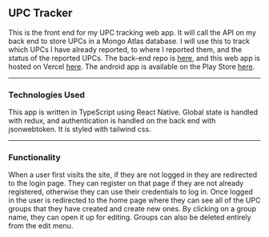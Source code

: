 ## UPC Tracker

This is the front end for my UPC tracking web app. It will call the API on my back end to store UPCs in a Mongo Atlas database. I will use this to track which UPCs I have already reported, to where I reported them, and the status of the reported UPCs. The back-end repo is [here](https://github.com/JonathanDPotter/upc-tracker), and this web app is hosted on Vercel [here](https://upc-tracker-efxn5f8q7-jonathandpotter.vercel.app/). The android app is available on the Play Store [here](https://play.google.com/store/apps/details?id=com.jonathandpotter.upctracker).

---

### Technologies Used

This app is written in TypeScript using React Native. Global state is handled with redux, and authentication is handled on the back end with jsonwebtoken. It is styled with tailwind css.

---

### Functionality

When a user first visits the site, if they are not logged in they are redirected to the login page. They can register on that page if they are not already registered, otherwise they can use their credentials to log in. Once logged in the user is redirected to the home page where they can see all of the UPC groups that they have created and create new ones. By clicking on a group name, they can open it up for editing. Groups can also be deleted entirely from the edit menu.
